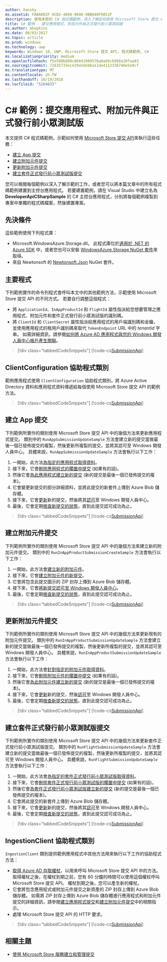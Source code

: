 ```yaml
---
author: Xansky
ms.assetid: FABA802F-9CB2-4894-9848-9BB040F9851F
description: 使用本節的 C# 程式碼範例，深入了解如何使用 Microsoft Store 提交 API。
title: C# 範例 - 提交應用程式、附加元件與正式發行前小眾測試版
ms.author: mhopkins
ms.date: 08/03/2017
ms.topic: article
ms.prod: windows
ms.technology: uwp
keywords: Windows 10, UWP, Microsoft Store 提交 API, 程式碼範例, C#
ms.localizationpriority: medium
ms.openlocfilehash: f5e508bd89c06841009576a0a69cb960a20faa83
ms.sourcegitcommit: 72835733ec429a5deb6a11da4112336746e5e9cf
ms.translationtype: MT
ms.contentlocale: zh-TW
ms.lasthandoff: 10/19/2018
ms.locfileid: "5164833"
---
```

# <a name="c-sample-submissions-for-apps-add-ons-and-flights"></a>C\# 範例：提交應用程式、附加元件與正式發行前小眾測試版

本文提供 C# 程式碼範例，示範如何使用 [Microsoft Store 提交 API](create-and-manage-submissions-using-windows-store-services.md)來執行這些任務：

* [建立 App 提交](#create-app-submission)
* [建立附加元件提交](#create-add-on-submission)
* [更新附加元件提交](#update-add-on-submission)
* [建立套件正式發行前小眾測試版提交](#create-flight-submission)

您可以檢閱每個範例以深入了解示範的工作，或者您可以將本篇文章中的所有程式碼範例建置到主控台應用程式。 若要建置範例，請在 Visual Studio 中建立名為 **DeveloperApiCSharpSample** 的 C# 主控台應用程式，分別將每個範例複製到專案中單獨的程式碼檔案，然後建置專案。

## <a name="prerequisites"></a>先決條件

這些範例使用下列程式庫：

* Microsoft.WindowsAzure.Storage.dll。 此程式庫位於[適用於 .NET 的 Azure SDK](https://azure.microsoft.com/downloads/) 中，或者您也可以安裝 [WindowsAzure.Storage NuGet 套件](https://www.nuget.org/packages/WindowsAzure.Storage)來取得。
* 來自 Newtonsoft 的 [Newtonsoft.Json](http://www.newtonsoft.com/json) NuGet 套件。

## <a name="main-program"></a>主要程式

下列範例實作的命令列程式會呼叫本文中的其他範例方法，示範使用 Microsoft Store 提交 API 的不同方式。 若要自行調整這個程式：

* 將 ```ApplicationId```、```InAppProductId``` 和 ```FlightId``` 屬性指派給您想要管理之應用程式、附加元件和套件正式發行前小眾測試版的識別碼。
* 將 ```ClientId``` 和 ```ClientSecret``` 屬性指派給應用程式的用戶端識別碼和金鑰，並使用應用程式的租用戶識別碼來取代 ```TokenEndpoint``` URL 中的 *tenantid* 字串。 如需詳細資訊，請參閱[如何將 Azure AD 應用程式與您的 Windows 開發人員中心帳戶產生關聯](create-and-manage-submissions-using-windows-store-services.md#how-to-associate-an-azure-ad-application-with-your-windows-dev-center-account)。

> [!div class="tabbedCodeSnippets"]
[!code-cs[SubmissionApi](./code/StoreServicesExamples_Submission/cs/Program.cs#Main)]

<span id="clientconfiguration" />

## <a name="clientconfiguration-helper-class"></a>ClientConfiguration 協助程式類別

範例應用程式使用 ```ClientConfiguration``` 協助程式類別，將 Azure Active Directory 資料和應用程式資料傳遞給每個使用 Microsoft Store 提交 API 的範例方法。

> [!div class="tabbedCodeSnippets"]
[!code-cs[SubmissionApi](./code/StoreServicesExamples_Submission/cs/ClientConfiguration.cs#ClientConfiguration)]

<span id="create-app-submission" />

## <a name="create-an-app-submission"></a>建立 App 提交

下列範例所實作的類別使用 Microsoft Store 提交 API 中的幾個方法來更新應用程式提交。 類別中的 ```RunAppSubmissionUpdateSample``` 方法會建立新的提交當做最後一個已發佈提交的複製，然後更新所複製的提交，並將其認可至 Windows 開發人員中心。 具體來說，```RunAppSubmissionUpdateSample``` 方法會執行以下工作：

1. 一開始，此方法[為指定的應用程式取得資料](get-an-app.md)。
2. 接下來，它會[刪除應用程式的擱置中提交](delete-an-app-submission.md) (如果有的話)。
3. 然後它會[為此應用程式建立新的提交](create-an-app-submission.md) (新的提交是最後一個已發佈提交的複本)。
4. 它會變更新提交的部分詳細資料，並將此提交的新套件上傳到 Azure Blob 儲存體。
5. 接下來，它會[更新](update-an-app-submission.md)新的提交，然後將其[認可](commit-an-app-submission.md)至 Windows 開發人員中心。
6. 最後，它會定期[檢查新提交的狀態](get-status-for-an-app-submission.md)，直到此提交認可成功為止。

> [!div class="tabbedCodeSnippets"]
[!code-cs[SubmissionApi](./code/StoreServicesExamples_Submission/cs/AppSubmissionUpdateSample.cs#AppSubmissionUpdateSample)]

<span id="create-add-on-submission" />

## <a name="create-an-add-on-submission"></a>建立附加元件提交

下列範例所實作的類別使用 Microsoft Store 提交 API 中的幾個方法來建立新的附加元件提交。 類別中的 ```RunInAppProductSubmissionCreateSample``` 方法會執行以下工作：

1. 一開始，此方法會[建立新的附加元件](create-an-add-on.md)。
2. 接下來，它會[建立附加元件的新提交](create-an-add-on-submission.md)。
3. 它會將包含此提交圖示的 ZIP 封存上傳到 Azure Blob 儲存體。
4. 接下來，它會[將新提交認可至 Windows 開發人員中心](commit-an-add-on-submission.md)。
5. 最後，它會定期[檢查新提交的狀態](get-status-for-an-add-on-submission.md)，直到此提交認可成功為止。

> [!div class="tabbedCodeSnippets"]
[!code-cs[SubmissionApi](./code/StoreServicesExamples_Submission/cs/InAppProductSubmissionCreateSample.cs#InAppProductSubmissionCreateSample)]

<span id="update-add-on-submission" />

## <a name="update-an-add-on-submission"></a>更新附加元件提交

下列範例所實作的類別使用 Microsoft Store 提交 API 中的幾個方法來更新現有的附加元件提交。 類別中的 ```RunInAppProductSubmissionUpdateSample``` 方法會建立新的提交當做最後一個已發佈提交的複製，然後更新所複製的提交，並將其認可至 Windows 開發人員中心。 具體來說，```RunInAppProductSubmissionUpdateSample``` 方法會執行以下工作：

1. 一開始，此方法會[針對指定的附加元件取得資料](get-an-add-on.md)。
2. 接下來，它會[刪除附加元件的擱置中提交](delete-an-add-on-submission.md) (如果有的話)。
3. 然後它會[為此附加元件建立新的提交](create-an-add-on-submission.md) (新的提交是最後一個已發佈提交的複本)。
5. 接下來，它會[更新](update-an-add-on-submission.md)新的提交，然後[認可](commit-an-add-on-submission.md)至 Windows 開發人員中心。
6. 最後，它會定期[檢查新提交的狀態](get-status-for-an-add-on-submission.md)，直到此提交認可成功為止。

> [!div class="tabbedCodeSnippets"]
[!code-cs[SubmissionApi](./code/StoreServicesExamples_Submission/cs/InAppProductSubmissionUpdateSample.cs#InAppProductSubmissionUpdateSample)]

<span id="create-flight-submission" />

## <a name="create-a-package-flight-submission"></a>建立套件正式發行前小眾測試版提交

下列範例所實作的類別使用 Microsoft Store 提交 API 中的幾個方法來更新套件正式發行前小眾測試版提交。 類別中的 ```RunFlightSubmissionUpdateSample``` 方法會建立新的提交當做最後一個已發佈提交的複製，然後更新所複製的提交，並將其認可至 Windows 開發人員中心。 具體來說，```RunFlightSubmissionUpdateSample``` 方法會執行以下工作：

1. 一開始，此方法會[為指定的套件正式發行前小眾測試版取得資料](get-a-flight.md)。
2. 接下來，它會[刪除套件正式發行前小眾測試版的擱置中提交](delete-a-flight-submission.md) (如果有的話)。
3. 然後它會[為套件正式發行前小眾測試版建立新的提交](create-a-flight-submission.md) (新的提交是最後一個已發佈提交的複本)。
4. 它會將此提交的新套件上傳到 Azure Blob 儲存體。
5. 接下來，它會[更新](update-a-flight-submission.md)新的提交，然後將其[認可](commit-a-flight-submission.md)至 Windows 開發人員中心。
6. 最後，它會定期[檢查新提交的狀態](get-status-for-a-flight-submission.md)，直到此提交認可成功為止。

> [!div class="tabbedCodeSnippets"]
[!code-cs[SubmissionApi](./code/StoreServicesExamples_Submission/cs/FlightSubmissionUpdateSample.cs#FlightSubmissionUpdateSample)]

<span id="ingestionclient" />

## <a name="ingestionclient-helper-class"></a>IngestionClient 協助程式類別

```IngestionClient``` 類別提供範例應用程式中其他方法用來執行以下工作的協助程式方法：

* [取得 Azure AD 存取權杖](create-and-manage-submissions-using-windows-store-services.md#obtain-an-azure-ad-access-token)，以用來呼叫 Microsoft Store 提交 API 中的方法。 取得權杖之後，在權杖到期之前，您有 60 分鐘的時間可以使用這個權杖呼叫 Microsoft Store 提交 API。 權杖到期之後，您可以產生新的權杖。
* 它會將包含應用程式或附加元件提交之新資產的 ZIP 封存上傳到 Azure Blob 儲存體。 如需將 ZIP 封存上傳到 Azure Blob 儲存體進行應用程式和附加元件提交的詳細資訊，請參閱[建立應用程式提交](manage-app-submissions.md#create-an-app-submission)和[建立附加元件提交](manage-add-on-submissions.md#create-an-add-on-submission)中的相關指示。
* 處理 Microsoft Store 提交 API 的 HTTP 要求。

> [!div class="tabbedCodeSnippets"]
[!code-cs[SubmissionApi](./code/StoreServicesExamples_Submission/cs/IngestionClient.cs#IngestionClient)]

## <a name="related-topics"></a>相關主題

* [使用 Microsoft Store 服務建立和管理提交](create-and-manage-submissions-using-windows-store-services.md)
